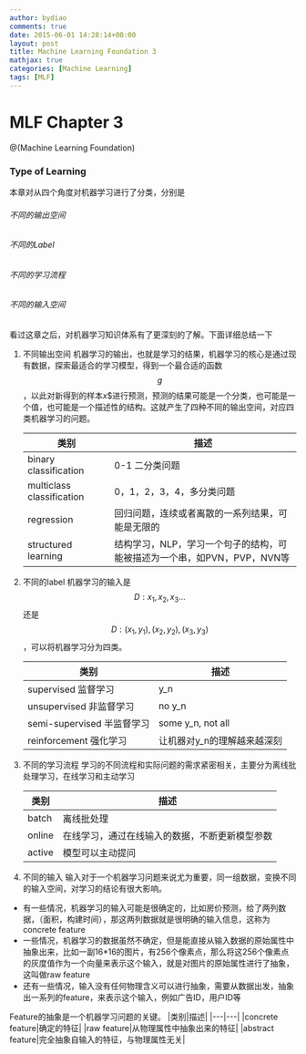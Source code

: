 ```yaml
---
author: bydiao
comments: true
date: 2015-06-01 14:28:14+00:00
layout: post
title: Machine Learning Foundation 3
mathjax: true
categories: [Machine Learning]
tags: [MLF]
---
```


# MLF Chapter 3

@(Machine Learning Foundation)
### Type of Learning

本章对从四个角度对机器学习进行了分类，分别是
###### 不同的输出空间
###### 不同的Label
###### 不同的学习流程
###### 不同的输入空间

看过这章之后，对机器学习知识体系有了更深刻的了解。下面详细总结一下


1. 不同输出空间
机器学习的输出，也就是学习的结果，机器学习的核心是通过现有数据，探索最适合的学习模型，得到一个最合适的函数$$g$$，以此对新得到的样本$x$$进行预测，预测的结果可能是一个分类，也可能是一个值，也可能是一个描述性的结构。这就产生了四种不同的输出空间，对应四类机器学习的问题。

	|类别|描述|
	|---|---|
	| binary classification | 0-1 二分类问题|
	|multiclass classification|	0，1，2，3，4，多分类问题|
	|regression	|回归问题，连续或者离散的一系列结果，可能是无限的|
	|structured learning|结构学习，NLP，学习一个句子的结构，可能被描述为一个串，如PVN，PVP，NVN等|
2. 不同的label
机器学习的输入是$$D:x_1,x_2,x_3...$$ 还是 $$D:(x_1,y_1),(x_2,y_2),(x_3,y_3)$$，可以将机器学习分为四类。

	|类别|描述|
	|---|---|
	|supervised 监督学习|y_n|
	|unsupervised 非监督学习|no y_n|
	|semi-supervised 半监督学习|some y_n, not all|
	|reinforcement 强化学习|让机器对y_n的理解越来越深刻|
3. 不同的学习流程
学习的不同流程和实际问题的需求紧密相关，主要分为离线批处理学习，在线学习和主动学习

	|类别|描述|
	|---|---|
	|batch|离线批处理|
	|online|在线学习，通过在线输入的数据，不断更新模型参数|
	|active|模型可以主动提问|
4. 不同的输入
输入对于一个机器学习问题来说尤为重要，同一组数据，变换不同的输入空间，对学习的结论有很大影响。
* 有一些情况，机器学习的输入可能是很确定的，比如房价预测，给了两列数据，（面积，构建时间），那这两列数据就是很明确的输入信息，这称为concrete feature
* 一些情况，机器学习的数据虽然不确定，但是能直接从输入数据的原始属性中抽象出来，比如一副16*16的图片，有256个像素点，那么将这256个像素点的灰度值作为一个向量来表示这个输入，就是对图片的原始属性进行了抽象，这叫做raw feature
* 还有一些情况，输入没有任何物理含义可以进行抽象，需要从数据出发，抽象出一系列的feature，来表示这个输入，例如广告ID，用户ID等

Feature的抽象是一个机器学习问题的关键。
|类别|描述|
|---|---|
|concrete feature|确定的特征|
|raw feature|从物理属性中抽象出来的特征|
|abstract feature|完全抽象自输入的特征，与物理属性无关| 
